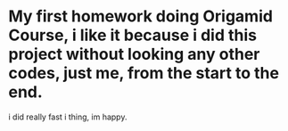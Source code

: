 # My first homework doing Origamid Course, i like it because i did this project without looking any other codes, just me, from the start to the end.
i did really fast i thing, im happy.
